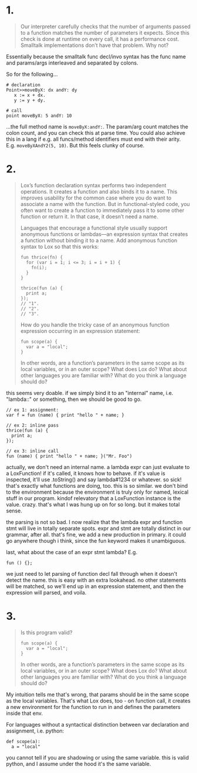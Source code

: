 # 1.
> Our interpreter carefully checks that the number of arguments passed to a function matches the number of parameters it expects. Since this check is done at runtime on every call, it has a performance cost. Smalltalk implementations don’t have that problem. Why not?


Essentially because the smalltalk func decl/invo syntax has the func name and params/args interleaved and separated by colons.

So for the following...
```smalltalk
# declaration
Point>>moveByX: dx andY: dy
   x := x + dx.
   y := y + dy.

# call
point moveByX: 5 andY: 10
```

...the full method name is `moveByX:andY:`. The param/arg count matches the colon count, and you can check this at parse time.
You could also achieve this in a lang if e.g. all funcs/method identifiers must end with their arity. E.g. `moveByXAndY2(5, 10)`. But this feels clunky of course.

# 2.
> Lox’s function declaration syntax performs two independent operations. It creates a function and also binds it to a name. This improves usability for the common case where you do want to associate a name with the function. But in functional-styled code, you often want to create a function to immediately pass it to some other function or return it. In that case, it doesn’t need a name.
>
>
> Languages that encourage a functional style usually support anonymous functions or lambdas—an expression syntax that creates a function without binding it to a name. Add anonymous function syntax to Lox so that this works:
>
> ```
> fun thrice(fn) {
>   for (var i = 1; i <= 3; i = i + 1) {
>     fn(i);
>   }
> }
>
> thrice(fun (a) {
>   print a;
> });
> // "1".
> // "2".
> // "3".
> ```
>
> How do you handle the tricky case of an anonymous function expression occurring in an expression statement:
>
> ```
> fun scope(a) {
>   var a = "local";
> }
> ```
>
> In other words, are a function’s parameters in the same scope as its local variables, or in an outer scope? What does Lox do? What about other languages you are familiar with? What do you think a language should do?


this seems very doable. if we simply bind it to an "internal" name, i.e. "lambda:<line>:<col>" or something, then we should be good to go.

```
// ex 1: assignment:
var f = fun (name) { print "hello " + name; }

// ex 2: inline pass
thrice(fun (a) {
  print a;
});

// ex 3: inline call
fun (name) { print "hello " + name; }("Mr. Foo")
```

actually, we don't need an internal name. a lambda expr can just evaluate to a LoxFunction! if it's called, it knows how to behave. if it's value is inspected, it'll use .toString() and say lambda#1234 or whatever. so sick! that's exactly what functions are doing, too. this is so similar. we don't bind to the environment because the environment is truly only for named, lexical stuff in our program. kindof relevatory that a LoxFunction instance is the value. crazy. that's what I was hung up on for so long. but it makes total sense.

the parsing is not so bad. I now realize that the lambda expr and function stmt will live in totally separate spots. expr and stmt are totally distinct in our grammar, after all. that's fine, we add a new production in primary. it could go anywhere though i think, since the fun keyword makes it unambiguous.

last, what about the case of an expr stmt lambda? E.g.
```
fun () {};
```

we just need to let parsing of function decl fall through when it doesn't detect the name. this is easy with an extra lookahead. no other statements will be matched, so we'll end up in an expression statement, and then the expression will parsed, and voila.

# 3.
> Is this program valid?
> ```
> fun scope(a) {
>   var a = "local";
> }
> ```
> In other words, are a function’s parameters in the same scope as its local variables, or in an outer scope? What does Lox do? What about other languages you are familiar with? What do you think a language should do?

My intuition tells me that's wrong, that params should be in the same scope as the local variables. That's what Lox does, too - on function call, it creates a new environment for the function to run in and defines the parameters inside that env.

For languages without a syntactical distinction between var declaration and assignment, i.e. python:
```
def scope(a):
  a = "local"
```
you cannot tell if you are shadowing or using the same variable. this is valid python, and I assume under the hood it's the same variable.
